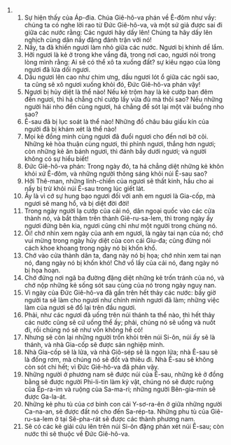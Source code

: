 <ol>
  <li>
    <ol>
      <li>Sự hiện thấy của Áp-đia. Chúa Giê-hô-va phán về Ê-đôm như vầy: chúng ta có nghe lời rao từ Ðức Giê-hô-va, và một sứ giả được sai đi giữa các nước rằng: Các ngươi hãy dấy lên! Chúng ta hãy dấy lên nghịch cùng dân nầy đặng đánh trận với nó!</li>
      <li>Nầy, ta đã khiến ngươi làm nhỏ giữa các nước. Ngươi bị khinh dể lắm.</li>
      <li>Hỡi ngươi là kẻ ở trong khe vầng đá, trong nơi cao, ngươi nói trong lòng mình rằng: Ai sẽ có thể xô ta xuống đất? sự kiêu ngạo của lòng ngươi đã lừa dối ngươi.</li>
      <li>Dầu ngươi lên cao như chim ưng, dầu ngươi lót ổ giữa các ngôi sao, ta cũng sẽ xô ngươi xuống khỏi đó, Ðức Giê-hô-va phán vậy!</li>
      <li>Ngươi bị hủy diệt là thể nào! Nếu kẻ trộm hay là kẻ cướp ban đêm đến ngươi, thì há chẳng chỉ cướp lấy vừa đủ mà thôi sao? Nếu những người hái nho đến cùng ngươi, há chẳng để sót lại một vài buồng nho sao?</li>
      <li>Ê-sau đã bị lục soát là thể nào! Những đồ châu báu giấu kín của người đã bị khám xét là thể nào!</li>
      <li>Mọi kẻ đồng minh cùng ngươi đã đuổi ngươi cho đến nơi bờ cõi. Những kẻ hòa thuận cùng ngươi, thì phỉnh ngươi, thắng hơn ngươi; còn những kẻ ăn bánh ngươi, thì đánh bẫy dưới ngươi; và người không có sự hiểu biết!</li>
      <li>Ðức Giê-hô-va phán: Trong ngày đó, ta há chẳng diệt những kẻ khôn khỏi xứ Ê-đôm, và những người thông sáng khỏi núi Ê-sau sao?</li>
      <li>Hỡi Thê-man, những lính-chiến của ngươi sẽ thất kinh, hầu cho ai nấy bị trừ khỏi núi Ê-sau trong lúc giết lát.</li>
      <li>Ấy là vì cớ sự hung bạo ngươi đối với anh em ngươi là Gia-cốp, mà ngươi sẽ mang hổ, và bị diệt đời đời!</li>
      <li>Trong ngày người lạ cướp của cải nó, dân ngoại quốc vào các cửa thành nó, và bắt thăm trên thành Giê-ru-sa-lem, thì trong ngày ấy ngươi đứng bên kia, ngươi cũng chỉ như một người trong chúng nó.</li>
      <li>Ôi! chớ nhìn xem ngày của anh em ngươi, là ngày tai nạn của nó; chớ vui mừng trong ngày hủy diệt của con cái Giu-đa; cũng đừng nói cách khoe khoang trong ngày nó bị khốn khổ.</li>
      <li>Chớ vào cửa thành dân ta, đang này nó bị họa; chớ nhìn xem tai nạn nó, đang ngày nó bị khốn khó! Chớ vồ lấy của cải nó, đang ngày nó bị họa hoạn.</li>
      <li>Chớ đứng nơi ngã ba đường đặng diệt những kẻ trốn tránh của nó, và chớ nộp những kẻ sống sót sau cùng của nó trong ngày nguy nan.</li>
      <li>Vì ngày của Ðức Giê-hô-va đã gần trên hết thảy các nước: bấy giờ người ta sẽ làm cho ngươi như chính mình ngươi đã làm; những việc làm của ngươi sẽ đổ lại trên đầu ngươi.</li>
      <li>Phải, như các ngươi đã uống trên núi thánh ta thể nào, thì hết thảy các nước cũng sẽ cứ uống thể ấy; phải, chúng nó sẽ uống và nuốt đi, rồi chúng nó sẽ như vốn không hề có!</li>
      <li>Nhưng sẽ còn lại những người trốn khỏi trên núi Si-ôn, núi ấy sẽ là thánh, và nhà Gia-cốp sẽ được sản nghiệp mình.</li>
      <li>Nhà Gia-cốp sẽ là lửa, và nhà Giô-sép sẽ là ngọn lửa; nhà Ê-sau sẽ là đống rơm, mà chúng nó sẽ đốt và thiêu đi. Nhà Ê-sau sẽ không còn sót chi hết; vì Ðức Giê-hô-va đã phán vậy.</li>
      <li>Những người ở phương nam sẽ được núi của Ê-sau, những kẻ ở đồng bằng sẽ được người Phi-li-tin làm kỷ vật, chúng nó sẽ được ruộng của Ép-ra-im và ruộng của Sa-ma-ri; những người Bên-gia-min sẽ được Ga-la-át.</li>
      <li>Những kẻ phu tù của cơ binh con cái Y-sơ-ra-ên ở giữa những người Ca-na-an, sẽ được đất nó cho đến Sa-rép-ta. Những phu tù của Giê-ru-sa-lem ở tại Sê-pha-rát sẽ được các thành phương nam.</li>
      <li>Sẽ có các kẻ giải cứu lên trên núi Si-ôn đặng phán xét núi Ê-sau; còn nước thì sẽ thuộc về Ðức Giê-hô-va.</li>
    </ol>
  </li>
</ol>